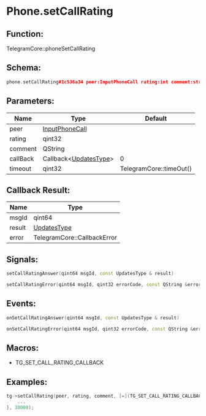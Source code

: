 # Phone.setCallRating

## Function:

TelegramCore::phoneSetCallRating

## Schema:

```c++
phone.setCallRating#1c536a34 peer:InputPhoneCall rating:int comment:string = Updates;
```
## Parameters:

|Name|Type|Default|
|----|----|-------|
|peer|[InputPhoneCall](../../types/inputphonecall.md)||
|rating|qint32||
|comment|QString||
|callBack|Callback&lt;[UpdatesType](../../types/updatestype.md)&gt;|0|
|timeout|qint32|TelegramCore::timeOut()|

## Callback Result:

|Name|Type|
|----|----|
|msgId|qint64|
|result|[UpdatesType](../../types/updatestype.md)|
|error|TelegramCore::CallbackError|

## Signals:

```c++
setCallRatingAnswer(qint64 msgId, const UpdatesType & result)
```
```c++
setCallRatingError(qint64 msgId, qint32 errorCode, const QString &errorText)
```

## Events:

```c++
onSetCallRatingAnswer(qint64 msgId, const UpdatesType & result)
```
```c++
onSetCallRatingError(qint64 msgId, qint32 errorCode, const QString &errorText)
```

## Macros:

* TG_SET_CALL_RATING_CALLBACK

## Examples:

```c++
tg->setCallRating(peer, rating, comment, [=](TG_SET_CALL_RATING_CALLBACK){
    ...
}, 30000);
```
